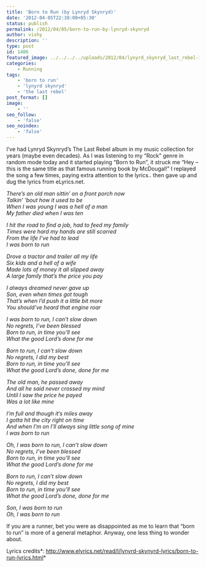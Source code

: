 ```yaml
---
title: 'Born to Run (by Lynryd Skynryd)'
date: '2012-04-05T22:38:00+05:30'
status: publish
permalink: /2012/04/05/born-to-run-by-lynryd-skynryd
author: vishy
description: ''
type: post
id: 1406
featured_image: ../../../../uploads/2012/04/lynyrd_skynryd_last_rebel-150x150.jpg
categories: 
    - Running
tags:
    - 'born to run'
    - 'lynyrd skynryd'
    - 'the last rebel'
post_format: []
image:
    - ''
seo_follow:
    - 'false'
seo_noindex:
    - 'false'
---
```

I’ve had Lynryd Skynryd’s The Last Rebel album in my music collection for years (maybe even decades). As I was listening to my “Rock” genre in random mode today and it started playing “Born to Run”, it struck me “Hey – this is the same title as that famous running book by McDougal!” I replayed the song a few times, paying extra attention to the lyrics.. then gave up and dug the lyrics from eLyrics.net.

*There’s an old man sittin’ on a front porch now*  
*Talkin’ ’bout how it used to be*  
*When I was young I was a hell of a man*  
*My father died when I was ten*

*I hit the road to find a job, had to feed my family*  
*Times were hard my hands are still scarred*  
*From the life I’ve had to lead*  
*I was born to run*

*Drove a tractor and trailer all my life*  
*Six kids and a hell of a wife*  
*Made lots of money it all slipped away*  
*A large family that’s the price you pay*

*I always dreamed never gave up*  
*Son, even when times got tough*  
*That’s when I’d push it a little bit more*  
*You should’ve heard that engine roar*

*I was born to run, I can’t slow down*  
*No regrets, I’ve been blessed*  
*Born to run, in time you’ll see*  
*What the good Lord’s done for me*  
  
*Born to run, I can’t slow down*  
*No regrets, I did my best*  
*Born to run, in time you’ll see*  
*What the good Lord’s done, done for me*

*The old man, he passed away*  
*And all he said never crossed my mind*  
*Until I saw the price he payed*  
*Was a lot like mine*

*I’m full and though it’s miles away*  
*I gotta hit the city right on time*  
*And when I’m on I’ll always sing little song of mine*  
*I was born to run*

*Oh, I was born to run, I can’t slow down*  
*No regrets, I’ve been blessed*  
*Born to run, in time you’ll see*  
*What the good Lord’s done for me*

*Born to run, I can’t slow down*  
*No regrets, I did my best*  
*Born to run, in time you’ll see*  
*What the good Lord’s done, done for me*

*Son, I was born to run*  
*Oh, I was born to run*

If you are a runner, bet you were as disappointed as me to learn that “born to run” is more of a general metaphor. Anyway, one less thing to wonder about.

Lyrics credits*: <http://www.elyrics.net/read/l/lynyrd-skynyrd-lyrics/born-to-run-lyrics.html>*
